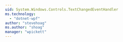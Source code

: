 ```yaml
---
uid: System.Windows.Controls.TextChangedEventHandler
ms.technology: 
  - "dotnet-wpf"
author: "stevehoag"
ms.author: "shoag"
manager: "wpickett"
---
```


